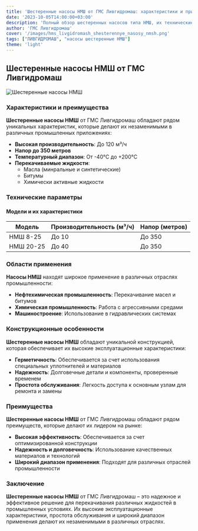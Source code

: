 ```yaml
---
title: 'Шестеренные насосы НМШ от ГМС Ливгидромаш: характеристики и применение'
date: '2023-10-05T14:00:00+03:00'
description: 'Полный обзор шестеренных насосов типа НМШ, их технические параметры, области применения и преимущества.'
author: 'ГМС Ливгидромаш'
cover: '/images/hms_livgidromash_shesterennye_nasosy_nmsh.png'
tags: ["ЛИВГИДРОМАШ", "насосы шестеренные НМШ"]
theme: 'light'
---
```


## Шестеренные насосы НМШ от ГМС Ливгидромаш

![Шестеренные насосы НМШ](/images/hms_livgidromash_shesterennye_nasosy_nmsh.png)

### Характеристики и преимущества

**Шестеренные насосы НМШ** от ГМС Ливгидромаш обладают рядом уникальных характеристик, которые делают их незаменимыми в различных промышленных приложениях:

- **Высокая производительность**: До 120 м³/ч
- **Напор до 350 метров**
- **Температурный диапазон**: От -40°C до +200°C
- **Перекачиваемые жидкости**:
  - Масла (минральные и синтетические)
  - Битумы
  - Химически активные жидкости

### Технические параметры

#### Модели и их характеристики

| Модель | Производительность (м³/ч) | Напор (метров) |
|--------|--------------------------|---------------|
| НМШ 8-25  | До 10                   | До 350        |
| НМШ 20-25 | До 40                   | До 350        |

### Области применения

**Насосы НМШ** находят широкое применение в различных отраслях промышленности:

- **Нефтехимическая промышленность**: Перекачивание масел и битумов
- **Химическая промышленность**: Работа с агрессивными средами
- **Машиностроение**: Использование в гидравлических системах

### Конструкционные особенности

**Шестеренные насосы НМШ** обладают уникальной конструкцией, которая обеспечивает их высокие эксплуатационные характеристики:

- **Герметичность**: Обеспечивается за счет использования специальных уплотнителей и материалов
- **Надежность**: Долговечные детали и компоненты, проверенные временем
- **Простота обслуживания**: Легкость доступа к основным узлам для ремонта и замены

### Преимущества

**Шестеренные насосы НМШ** от ГМС Ливгидромаш обладают рядом преимуществ, которые делают их лидером на рынке:

- **Высокая эффективность**: Обеспечивается за счет оптимизированной конструкции
- **Надежность и долговечность**: Использование качественных материалов и технологий
- **Широкий диапазон применения**: Подходят для различных отраслей промышленности

### Заключение

**Шестеренные насосы НМШ** от ГМС Ливгидромаш – это надежное и эффективное решение для перекачивания различных жидкостей в промышленных условиях. Их высокие эксплуатационные характеристики, простота обслуживания и широкий диапазон применения делают их незаменимыми в различных отраслях.